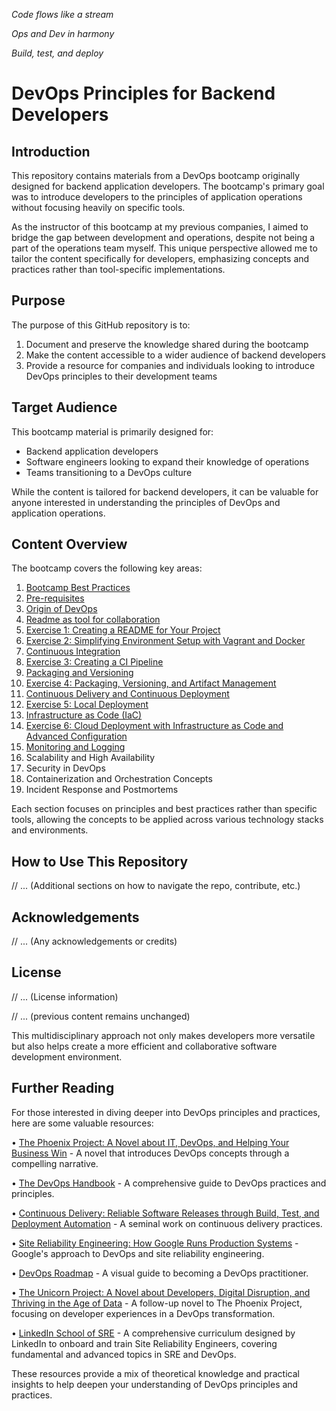*Code flows like a stream*  

*Ops and Dev in harmony*  

*Build, test, and deploy*

# DevOps Principles for Backend Developers

## Introduction

This repository contains materials from a DevOps bootcamp originally designed for backend application developers. The bootcamp's primary goal was to introduce developers to the principles of application operations without focusing heavily on specific tools. 

As the instructor of this bootcamp at my previous companies, I aimed to bridge the gap between development and operations, despite not being a part of the operations team myself. This unique perspective allowed me to tailor the content specifically for developers, emphasizing concepts and practices rather than tool-specific implementations.

## Purpose

The purpose of this GitHub repository is to:

1. Document and preserve the knowledge shared during the bootcamp
2. Make the content accessible to a wider audience of backend developers
3. Provide a resource for companies and individuals looking to introduce DevOps principles to their development teams

## Target Audience

This bootcamp material is primarily designed for:

- Backend application developers
- Software engineers looking to expand their knowledge of operations
- Teams transitioning to a DevOps culture

While the content is tailored for backend developers, it can be valuable for anyone interested in understanding the principles of DevOps and application operations.

## Content Overview

The bootcamp covers the following key areas:

1. [Bootcamp Best Practices](Bootcamp-Best-Practices.md)
2. [Pre-requisites](Pre-requisites.md)
3. [Origin of DevOps](Origin.md)
4. [Readme as tool for collaboration](Creating-a-Good-README.md)
5. [Exercise 1: Creating a README for Your Project](Exercise1.md)
6. [Exercise 2: Simplifying Environment Setup with Vagrant and Docker](Exercise2.md)
7. [Continuous Integration](ContinousIntegration.md)
8. [Exercise 3: Creating a CI Pipeline](Exercise3.md)
9. [Packaging and Versioning](PackageAndVersioning.md)
10. [Exercise 4: Packaging, Versioning, and Artifact Management](Exercise4.md)
11. [Continuous Delivery and Continuous Deployment](Deployment.md)
12. [Exercise 5: Local Deployment](Exercise5.md)
13. [Infrastructure as Code (IaC)](InfrastructureAsCode.md)
14. [Exercise 6: Cloud Deployment with Infrastructure as Code and Advanced Configuration](Exercise6.md)
15. [Monitoring and Logging](MonitoringAndLogging.md)
14. Scalability and High Availability
15. Security in DevOps
16. Containerization and Orchestration Concepts
17. Incident Response and Postmortems

Each section focuses on principles and best practices rather than specific tools, allowing the concepts to be applied across various technology stacks and environments.

## How to Use This Repository

// ... (Additional sections on how to navigate the repo, contribute, etc.)

## Acknowledgements

// ... (Any acknowledgements or credits)

## License

// ... (License information)


// ... (previous content remains unchanged)

This multidisciplinary approach not only makes developers more versatile but also helps create a more efficient and collaborative software development environment.

## Further Reading

For those interested in diving deeper into DevOps principles and practices, here are some valuable resources:

• [The Phoenix Project: A Novel about IT, DevOps, and Helping Your Business Win](https://www.amazon.com/Phoenix-Project-DevOps-Helping-Business/dp/1942788290) - A novel that introduces DevOps concepts through a compelling narrative.

• [The DevOps Handbook](https://www.amazon.com/DevOps-Handbook-World-Class-Reliability-Organizations/dp/1942788002) - A comprehensive guide to DevOps practices and principles.

• [Continuous Delivery: Reliable Software Releases through Build, Test, and Deployment Automation](https://www.amazon.com/Continuous-Delivery-Deployment-Automation-Addison-Wesley/dp/0321601912) - A seminal work on continuous delivery practices.

• [Site Reliability Engineering: How Google Runs Production Systems](https://sre.google/sre-book/table-of-contents/) - Google's approach to DevOps and site reliability engineering.


• [DevOps Roadmap](https://roadmap.sh/devops) - A visual guide to becoming a DevOps practitioner.

• [The Unicorn Project: A Novel about Developers, Digital Disruption, and Thriving in the Age of Data](https://www.amazon.com/Unicorn-Project-Developers-Disruption-Thriving-ebook/dp/B07QT9QR41) - A follow-up novel to The Phoenix Project, focusing on developer experiences in a DevOps transformation.

• [LinkedIn School of SRE](https://linkedin.github.io/school-of-sre/) - A comprehensive curriculum designed by LinkedIn to onboard and train Site Reliability Engineers, covering fundamental and advanced topics in SRE and DevOps.

These resources provide a mix of theoretical knowledge and practical insights to help deepen your understanding of DevOps principles and practices.
